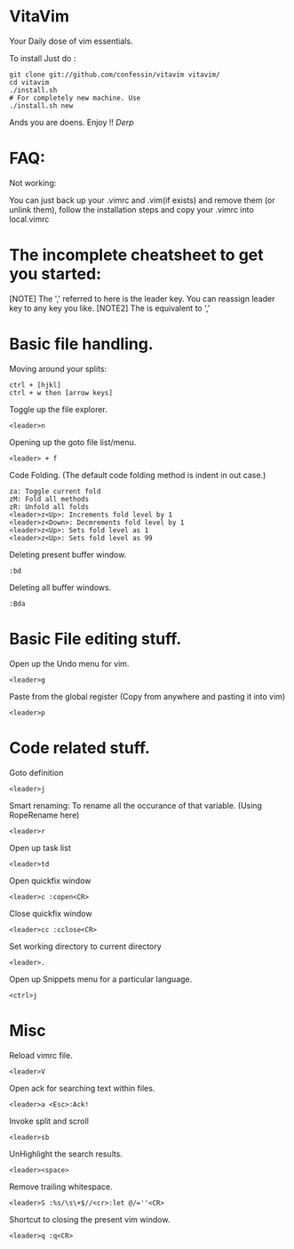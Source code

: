 VitaVim
=======

Your Daily dose of vim essentials.

To install Just do :

    git clone git://github.com/confessin/vitavim vitavim/
    cd vitavim
    ./install.sh
    # For completely new machine. Use 
    ./install.sh new


Ands you are doens. Enjoy !! *Derp*


FAQ:
=======

Not working:
    
You can just back up your .vimrc and .vim(if exists) and remove them (or unlink them), follow the installation steps and copy your .vimrc into local.vimrc

The incomplete cheatsheet to get you started:
=======

[NOTE] The ',' referred to here is the leader key. You can reassign leader key to any key you like.
[NOTE2] The <leader> is equivalent to ','

# Basic file handling.

Moving around your splits:

    ctrl + [hjkl]
    ctrl + w then [arrow keys]

Toggle up the file explorer.

    <leader>n

Opening up the goto file list/menu.

    <leader> + f

Code Folding. (The default code folding method is indent in out case.)

    za: Toggle current fold
    zM: Fold all methods 
    zR: Unfold all folds
    <leader>z<Up>: Increments fold level by 1
    <leader>z<Down>: Decmrements fold level by 1
    <leader>z<Up>: Sets fold level as 1
    <leader>z<Up>: Sets fold level as 99

Deleting present buffer window.

    :bd

Deleting all buffer windows.

    :Bda

# Basic File editing stuff.

Open up the Undo menu for vim.

    <leader>g 

Paste from the global register (Copy from anywhere and pasting it into vim)

    <leader>p

# Code related stuff.

Goto definition

    <leader>j

Smart renaming: To rename all the occurance of that variable. (Using RopeRename here)

    <leader>r

Open up task list

    <leader>td

Open quickfix window

    <leader>c :copen<CR>

Close quickfix window

    <leader>cc :cclose<CR>

Set working directory to current directory

    <leader>.

Open up Snippets menu for a particular language.

    <ctrl>j

# Misc

Reload vimrc file.

    <leader>V

Open ack for searching text within files.

    <leader>a <Esc>:Ack!

Invoke split and scroll

    <leader>sb

UnHighlight the search results.

    <leader><space>

Remove trailing whitespace.

    <leader>S :%s/\s\+$//<cr>:let @/=''<CR>

Shortcut to closing the present vim window.

    <leader>q :q<CR>

